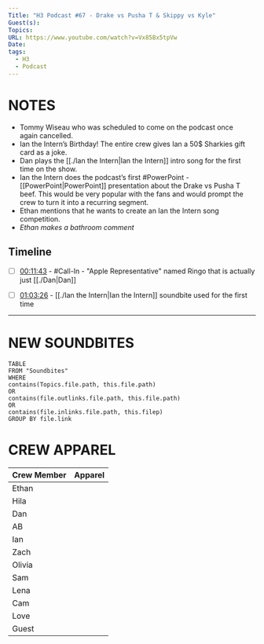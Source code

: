 ```yaml
---
Title: "H3 Podcast #67 - Drake vs Pusha T & Skippy vs Kyle"
Guest(s): 
Topics: 
URL: https://www.youtube.com/watch?v=Vx85Bx5tpVw
Date: 
tags:
  - H3
  - Podcast
---
```

# NOTES
- Tommy Wiseau who was scheduled to come on the podcast once again cancelled.
- Ian the Intern’s Birthday! The entire crew gives Ian a 50$ Sharkies gift card as a joke.
- Dan plays the [[./Ian the Intern|Ian the Intern]] intro song for the first time on the show.
- Ian the Intern does the podcast’s first #PowerPoint - [[PowerPoint|PowerPoint]] presentation about the Drake vs Pusha T beef. This would be very popular with the fans and would prompt the crew to turn it into a recurring segment.
- Ethan mentions that he wants to create an Ian the Intern song competition.
- *Ethan makes a bathroom comment*
## Timeline
- [ ] [00:11:43](https://youtu.be/Vx85Bx5tpVw?t=703) - #Call-In - "Apple Representative" named Ringo that is actually just [[./Dan|Dan]]
- [ ] [01:03:26](https://youtu.be/Vx85Bx5tpVw?t=3806) - [[./Ian the Intern|Ian the Intern]] soundbite used for the first time


___
# NEW SOUNDBITES
``` dataview
TABLE
FROM "Soundbites"
WHERE 
contains(Topics.file.path, this.file.path) 
OR 
contains(file.outlinks.file.path, this.file.path)
OR
contains(file.inlinks.file.path, this.filep)
GROUP BY file.link
```

# CREW APPAREL

| Crew Member | Apparel |
| ----------- | ------- |
| Ethan       |         |
| Hila        |         |
| Dan         |         |
| AB          |         |
| Ian         |         |
| Zach        |         |
| Olivia      |         |
| Sam         |         |
| Lena        |         |
| Cam         |         |
| Love        |         |
| Guest       |         |
